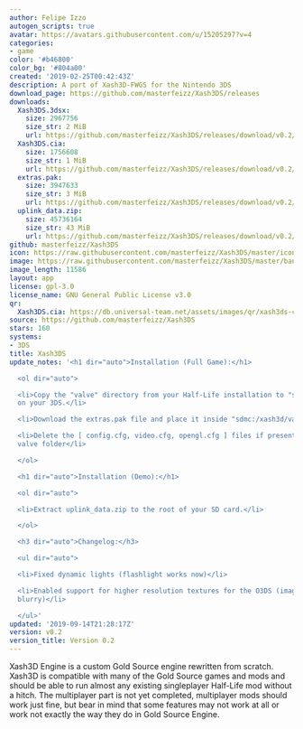 ```yaml
---
author: Felipe Izzo
autogen_scripts: true
avatar: https://avatars.githubusercontent.com/u/15205297?v=4
categories:
- game
color: '#b46800'
color_bg: '#804a00'
created: '2019-02-25T00:42:43Z'
description: A port of Xash3D-FWGS for the Nintendo 3DS
download_page: https://github.com/masterfeizz/Xash3DS/releases
downloads:
  Xash3DS.3dsx:
    size: 2967756
    size_str: 2 MiB
    url: https://github.com/masterfeizz/Xash3DS/releases/download/v0.2/Xash3DS.3dsx
  Xash3DS.cia:
    size: 1756608
    size_str: 1 MiB
    url: https://github.com/masterfeizz/Xash3DS/releases/download/v0.2/Xash3DS.cia
  extras.pak:
    size: 3947633
    size_str: 3 MiB
    url: https://github.com/masterfeizz/Xash3DS/releases/download/v0.2/extras.pak
  uplink_data.zip:
    size: 45736164
    size_str: 43 MiB
    url: https://github.com/masterfeizz/Xash3DS/releases/download/v0.2/uplink_data.zip
github: masterfeizz/Xash3DS
icon: https://raw.githubusercontent.com/masterfeizz/Xash3DS/master/icon.png
image: https://raw.githubusercontent.com/masterfeizz/Xash3DS/master/banner.png
image_length: 11586
layout: app
license: gpl-3.0
license_name: GNU General Public License v3.0
qr:
  Xash3DS.cia: https://db.universal-team.net/assets/images/qr/xash3ds-cia.png
source: https://github.com/masterfeizz/Xash3DS
stars: 160
systems:
- 3DS
title: Xash3DS
update_notes: '<h1 dir="auto">Installation (Full Game):</h1>

  <ol dir="auto">

  <li>Copy the "valve" directory from your Half-Life installation to "sdmc:/xash3d/"
  on your 3DS.</li>

  <li>Download the extras.pak file and place it inside "sdmc:/xash3d/valve".</li>

  <li>Delete the [ config.cfg, video.cfg, opengl.cfg ] files if present inside the
  valve folder</li>

  </ol>

  <h1 dir="auto">Installation (Demo):</h1>

  <ol dir="auto">

  <li>Extract uplink_data.zip to the root of your SD card.</li>

  </ol>

  <h3 dir="auto">Changelog:</h3>

  <ul dir="auto">

  <li>Fixed dynamic lights (flashlight works now)</li>

  <li>Enabled support for higher resolution textures for the O3DS (image is now less
  blurry)</li>

  </ul>'
updated: '2019-09-14T21:28:17Z'
version: v0.2
version_title: Version 0.2
---
```

Xash3D Engine is a custom Gold Source engine rewritten from scratch. Xash3D is compatible with many of the Gold Source games and mods and should be able to run almost any existing singleplayer Half-Life mod without a hitch. The multiplayer part is not yet completed, multiplayer mods should work just fine, but bear in mind that some features may not work at all or work not exactly the way they do in Gold Source Engine.